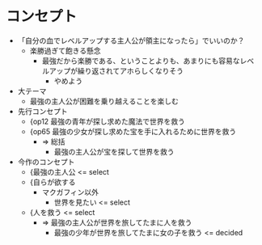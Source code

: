 # コンセプト
- 「自分の血でレベルアップする主人公が領主になったら」でいいのか？
  - 楽勝過ぎて飽きる懸念
    - 最強だから楽勝である、ということよりも、あまりにも容易なレベルアップが繰り返されてアホらしくなりそう
      - やめよう
- 大テーマ
  - 最強の主人公が困難を乗り越えることを楽しむ
- 先行コンセプト
  - {op12 最強の青年が探し求めた魔法で世界を救う
  - {op65 最強の少女が探し求めた宝を手に入れるために世界を救う
    - => 総括
      - 最強の主人公が宝を探して世界を救う
- 今作のコンセプト
  - {最強の主人公 <= select
  - {自らが欲する
    - マクガフィン以外
      - 世界を見たい <= select
  - {人を救う <= select
    - => 最強の主人公が世界を旅してたまに人を救う
      - 最強の少年が世界を旅してたまに女の子を救う <= decided
